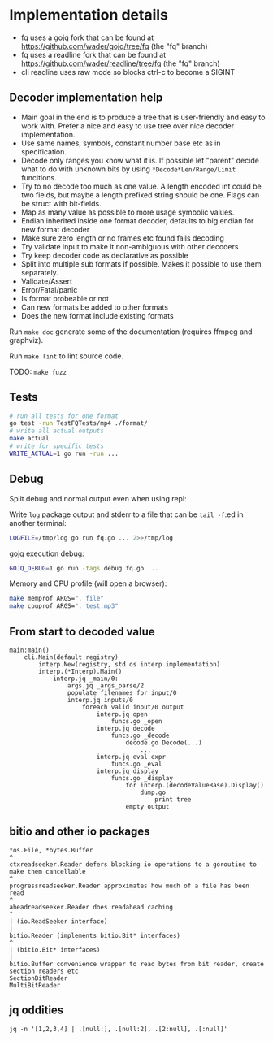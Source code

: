 # Implementation details

- fq uses a gojq fork that can be found at https://github.com/wader/gojq/tree/fq (the "fq" branch)
- fq uses a readline fork that can be found at https://github.com/wader/readline/tree/fq (the "fq" branch)
- cli readline uses raw mode so blocks ctrl-c to become a SIGINT

## Decoder implementation help

- Main goal in the end is to produce a tree that is user-friendly and easy to work with.
Prefer a nice and easy to use tree over nice decoder implementation.
- Use same names, symbols, constant number base etc as in specification.
- Decode only ranges you know what it is. If possible let "parent" decide what to do with unknown
bits by using `*Decode*Len/Range/Limit` funcitions.
- Try to no decode too much as one value.
A length encoded int could be two fields, but maybe a length prefixed string should be one.
Flags can be struct with bit-fields.
- Map as many value as possible to more usage symbolic values.
- Endian inherited inside one format decoder, defaults to big endian for new format decoder
- Make sure zero length or no frames etc found fails decoding
- Try validate input to make it non-ambiguous with other decoders
- Try keep decoder code as declarative as possible
- Split into multiple sub formats if possible. Makes it possible to use them separately.
- Validate/Assert
- Error/Fatal/panic
- Is format probeable or not
- Can new formats be added to other formats
- Does the new format include existing formats

Run `make doc` generate some of the documentation (requires ffmpeg and graphviz).

Run `make lint` to lint source code.

TODO: `make fuzz`

## Tests

```sh
# run all tests for one format
go test -run TestFQTests/mp4 ./format/
# write all actual outputs
make actual
# write for specific tests
WRITE_ACTUAL=1 go run -run ...
```

## Debug

Split debug and normal output even when using repl:

Write `log` package output and stderr to a file that can be `tail -f`:ed in another terminal:
```sh
LOGFILE=/tmp/log go run fq.go ... 2>>/tmp/log
```

gojq execution debug:
```sh
GOJQ_DEBUG=1 go run -tags debug fq.go ...
```

Memory and CPU profile (will open a browser):
```sh
make memprof ARGS=". file"
make cpuprof ARGS=". test.mp3"
```

## From start to decoded value

```
main:main()
    cli.Main(default registry)
        interp.New(registry, std os interp implementation)
        interp.(*Interp).Main()
            interp.jq _main/0:
                args.jq _args_parse/2
                populate filenames for input/0
                interp.jq inputs/0
                    foreach valid input/0 output
                        interp.jq open
                            funcs.go _open
                        interp.jq decode
                            funcs.go _decode
                                decode.go Decode(...)
                                    ...
                        interp.jq eval expr
                            funcs.go _eval
                        interp.jq display
                            funcs.go _display
                                for interp.(decodeValueBase).Display()
                                    dump.go
                                        print tree
                                empty output
```

## bitio and other io packages

```
*os.File, *bytes.Buffer
^
ctxreadseeker.Reader defers blocking io operations to a goroutine to make them cancellable
^
progressreadseeker.Reader approximates how much of a file has been read
^
aheadreadseeker.Reader does readahead caching
^
| (io.ReadSeeker interface)
|
bitio.Reader (implements bitio.Bit* interfaces)
^
| (bitio.Bit* interfaces)
|
bitio.Buffer convenience wrapper to read bytes from bit reader, create section readers etc
SectionBitReader
MultiBitReader
```

## jq oddities

```
jq -n '[1,2,3,4] | .[null:], .[null:2], .[2:null], .[:null]'
```
